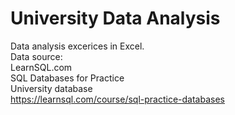 # University Data Analysis  

Data analysis excerices in Excel.  
Data source:  
LearnSQL.com  
SQL Databases for Practice  
University database  
https://learnsql.com/course/sql-practice-databases


